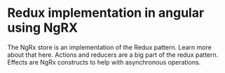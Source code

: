 # Redux implementation in angular using NgRX

The NgRx store is an implementation of the Redux pattern.
Learn more about that here.
Actions and reducers are a big part of the redux pattern.
Effects are NgRx constructs to help with asynchronous operations.
